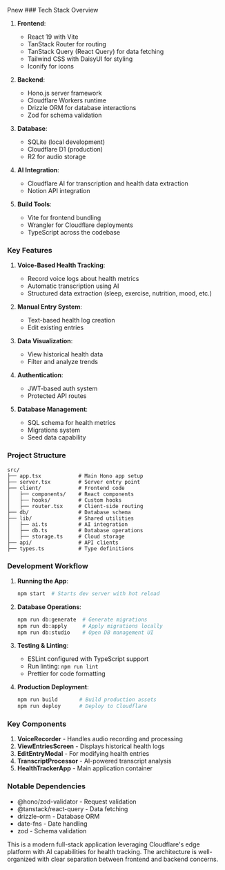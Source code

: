 Pnew ### Tech Stack Overview
1. **Frontend**:
   - React 19 with Vite
   - TanStack Router for routing
   - TanStack Query (React Query) for data fetching
   - Tailwind CSS with DaisyUI for styling
   - Iconify for icons

2. **Backend**:
   - Hono.js server framework
   - Cloudflare Workers runtime
   - Drizzle ORM for database interactions
   - Zod for schema validation

3. **Database**:
   - SQLite (local development)
   - Cloudflare D1 (production)
   - R2 for audio storage

4. **AI Integration**:
   - Cloudflare AI for transcription and health data extraction
   - Notion API integration

5. **Build Tools**:
   - Vite for frontend bundling
   - Wrangler for Cloudflare deployments
   - TypeScript across the codebase

### Key Features
1. **Voice-Based Health Tracking**:
   - Record voice logs about health metrics
   - Automatic transcription using AI
   - Structured data extraction (sleep, exercise, nutrition, mood, etc.)

2. **Manual Entry System**:
   - Text-based health log creation
   - Edit existing entries

3. **Data Visualization**:
   - View historical health data
   - Filter and analyze trends

4. **Authentication**:
   - JWT-based auth system
   - Protected API routes

5. **Database Management**:
   - SQL schema for health metrics
   - Migrations system
   - Seed data capability

### Project Structure
```
src/
├── app.tsx            # Main Hono app setup
├── server.tsx         # Server entry point
├── client/            # Frontend code
│   ├── components/    # React components
│   ├── hooks/         # Custom hooks
│   ├── router.tsx     # Client-side routing
├── db/                # Database schema
├── lib/               # Shared utilities
│   ├── ai.ts          # AI integration
│   ├── db.ts          # Database operations
│   ├── storage.ts     # Cloud storage
├── api/               # API clients
├── types.ts           # Type definitions
```

### Development Workflow
1. **Running the App**:
   ```bash
   npm start  # Starts dev server with hot reload
   ```

2. **Database Operations**:
   ```bash
   npm run db:generate  # Generate migrations
   npm run db:apply     # Apply migrations locally
   npm run db:studio    # Open DB management UI
   ```

3. **Testing & Linting**:
   - ESLint configured with TypeScript support
   - Run linting: `npm run lint`
   - Prettier for code formatting

4. **Production Deployment**:
   ```bash
   npm run build       # Build production assets
   npm run deploy      # Deploy to Cloudflare
   ```

### Key Components
1. **VoiceRecorder** - Handles audio recording and processing
2. **ViewEntriesScreen** - Displays historical health logs
3. **EditEntryModal** - For modifying health entries
4. **TranscriptProcessor** - AI-powered transcript analysis
5. **HealthTrackerApp** - Main application container

### Notable Dependencies
- @hono/zod-validator - Request validation
- @tanstack/react-query - Data fetching
- drizzle-orm - Database ORM
- date-fns - Date handling
- zod - Schema validation

This is a modern full-stack application leveraging Cloudflare's edge platform with AI capabilities for health tracking. The architecture is well-organized with clear separation between frontend and backend concerns.